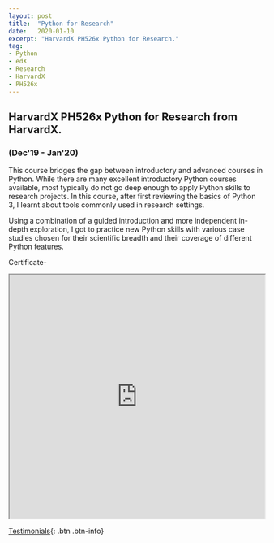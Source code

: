 ```yaml
---
layout: post
title:  "Python for Research"
date:   2020-01-10
excerpt: "HarvardX PH526x Python for Research."
tag:
- Python
- edX
- Research
- HarvardX
- PH526x
---
```


## HarvardX PH526x Python for Research from HarvardX.
### (Dec'19 - Jan'20)


This course bridges the gap between introductory and advanced courses in Python. While there are many excellent introductory Python 
courses available, most typically do not go deep enough to apply Python skills to research projects. In this course, 
after first reviewing the basics of Python 3, I learnt about tools commonly used in research settings.

Using a combination of a guided introduction and more independent in-depth exploration, I got to practice new Python skills 
with various case studies chosen for their scientific breadth and their coverage of different Python features.


Certificate-
<iframe src="https://drive.google.com/file/d/15uPLeAa1FmldmzJ9eYUAtcPwC3wLzMe_/preview" width="100%" height="480"></iframe>


[Testimonials](https://rahulguptanitro.github.io/testimonial){: .btn .btn-info}
